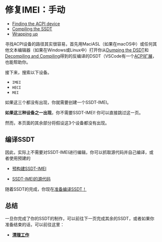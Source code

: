 # 修复IMEI：手动

* [Finding the ACPI device](#finding-the-acpi-device)
* [Compiling the SSDT](#compiling-the-ssdt)
* [Wrapping up](#wrapping-up)

寻找ACPI设备的路径其实很容易，首先用MaciASL（如果在macOS中）或任何其他文本编辑器（如果在Windows或Linux中）打开你从[Dumping the DSDT](/Manual/dump.md)和[Decompiling and Compiling](/Manual/compile.md)得到的反编译的DSDT（VSCode有一个[ACPI扩展](https://marketplace.visualstudio.com/items?itemName=Thog.vscode-asl)，也能帮助你。

接下来，搜索以下设备。

* `IMEI`
* `HECI`
* `MEI`

如果这三个都没有出现，你就需要创建一个SSDT-IMEI。

**如果这三种设备之一出现**，你不需要SSDT-IMEI! 你可以直接跳过这一页。

然而，本页面的其余部分将假设这3个设备都没有出现。

## 编译SSDT

因此，实际上不需要对SSDT-IMEI进行编辑，你可以抓取源代码并自己编译，或者使用预建的

* [预构建SSDT-IMEI](https://github.com/dortania/Getting-Started-With-ACPI/blob/master/extra-files/compiled/SSDT-IMEI-S.aml)

* [SSDT-IMEI的源代码](https://github.com/acidanthera/OpenCorePkg/tree/master/Docs/AcpiSamples/Source/SSDT-IMEI.dsl)

随着SSDT的完成，你现在[准备编译SSDT！](/Manual/compile.md)

## 总结

一旦你完成了你的SSDT的制作，可以前往下一页完成其余的SSDT，或者如果你准备结束的话，可以前往这里：

* [**清理工作**](/cleanup.md)
